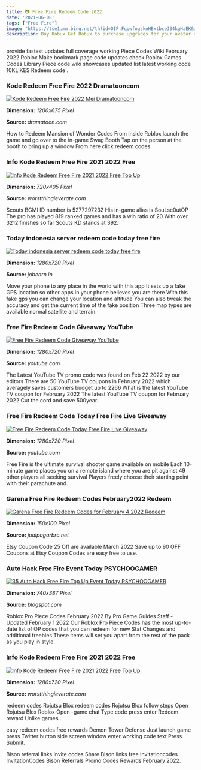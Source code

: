 ```yaml
---
title: 📷 Free Fire Redeem Code 2022
date: '2021-06-08'
tags: ["Free Fire"]
image: "https://tse1.mm.bing.net/th?id=OIP.FqqwfogsknHBxtbceJ34kgHaEK&amp;pid=15.1"
description: Buy Robux Get Robux to purchase upgrades for your avatar or buy special abilities in experiences For more information on how to earn Robux visit our Robux He
---
```




provide fastest updates full coverage working Piece Codes Wiki February 2022 Roblox Make bookmark page code updates check Roblox Games Codes Library Piece code wiki showcases updated list latest working code 10KLIKES Redeem code .



### Kode Redeem Free Fire 2022 Dramatooncom

[![Kode Redeem Free Fire 2022 Mei  Dramatooncom](https://loperonline.com/wp-content/uploads/2020/12/kode-reedem-FF-e1608471253915.jpg)](https://loperonline.com/wp-content/uploads/2020/12/kode-reedem-FF-e1608471253915.jpg)


**Dimension:** _1200x675 Pixel_ 

**Source:** _dramatoon.com_ 


How to Redeem Mansion of Wonder Codes From inside Roblox launch the game and go over to the in-game Swag Booth Tap on the person at the booth to bring up a window From here click redeem codes.


### Info Kode Redeem Free Fire 2021 2022 Free 

[![Info Kode Redeem Free Fire 2021  2022  Free Top Up](https://worstthingieverate.com/wp-content/uploads/2021/10/Free-Fire-redeem-code-9.png)](https://worstthingieverate.com/wp-content/uploads/2021/10/Free-Fire-redeem-code-9.png)


**Dimension:** _720x405 Pixel_ 

**Source:** _worstthingieverate.com_ 


Scouts BGMI ID number is 5277297232 His in-game alias is SouLsc0utOP The pro has played 819 ranked games and has a win ratio of 20 With over 3212 finishes so far Scouts KD stands at 392.


### Today indonesia server redeem code today free fire 

[![Today indonesia server redeem code today free fire ](https://freefire.jobearn.in/wp-content/uploads/2022/02/j_RzR3THzDg.jpg)](https://freefire.jobearn.in/wp-content/uploads/2022/02/j_RzR3THzDg.jpg)


**Dimension:** _1280x720 Pixel_ 

**Source:** _jobearn.in_ 


Move your phone to any place in the world with this app It sets up a fake GPS location so other apps in your phone believes you are there With this fake gps you can change your location and altitude You can also tweak the accuracy and get the current time of the fake position Three map types are available normal satellite and terrain.


### Free Fire Redeem Code Giveaway YouTube

[![Free Fire Redeem Code Giveaway  YouTube](https://i.ytimg.com/vi/vk96BEN11is/maxresdefault_live.jpg)](https://i.ytimg.com/vi/vk96BEN11is/maxresdefault_live.jpg)


**Dimension:** _1280x720 Pixel_ 

**Source:** _youtube.com_ 


The Latest YouTube TV promo code was found on Feb 22 2022 by our editors There are 50 YouTube TV coupons in February 2022 which averagely saves customers budget up to 2266 What is the latest YouTube TV coupon for February 2022 The latest YouTube TV coupon for February 2022 Cut the cord and save 500year.


### Free Fire Redeem Code Today Free Fire Live Giveaway 

[![Free Fire Redeem Code Today  Free Fire Live Giveaway ](https://i.ytimg.com/vi/amYPr5qSdPM/maxresdefault_live.jpg)](https://i.ytimg.com/vi/amYPr5qSdPM/maxresdefault_live.jpg)


**Dimension:** _1280x720 Pixel_ 

**Source:** _youtube.com_ 


Free Fire is the ultimate survival shooter game available on mobile Each 10-minute game places you on a remote island where you are pit against 49 other players all seeking survival Players freely choose their starting point with their parachute and.


### Garena Free Fire Redeem Codes February2022 Redeem 

[![Garena Free Fire Redeem Codes for February 4 2022 Redeem ](https://img.republicworld.com/republic-prod/stories/promolarge/hdpi/cajafm1nl5j4b134_1642562319.jpeg?tr=w-150,h-100)](https://img.republicworld.com/republic-prod/stories/promolarge/hdpi/cajafm1nl5j4b134_1642562319.jpeg?tr=w-150,h-100)


**Dimension:** _150x100 Pixel_ 

**Source:** _jualpagarbrc.net_ 


Etsy Coupon Code 25 Off are available March 2022 Save up to 90 OFF Coupons at Etsy Coupon Codes are easy free to use.


### Auto Hack Free Fire Event Today PSYCHOOGAMER 

[![35 Auto Hack Free Fire Top Up Event Today PSYCHOOGAMER ](https://img.gurugamer.com/resize/740x-/2020/12/22/free-fire-top-up-event-cd6f.png)](https://img.gurugamer.com/resize/740x-/2020/12/22/free-fire-top-up-event-cd6f.png)


**Dimension:** _740x387 Pixel_ 

**Source:** _blogspot.com_ 


Roblox Pro Piece Codes February 2022 By Pro Game Guides Staff - Updated February 1 2022 Our Roblox Pro Piece Codes has the most up-to-date list of OP codes that you can redeem for new Stat Changes and additional freebies These items will set you apart from the rest of the pack as you play in style.


### Info Kode Redeem Free Fire 2021 2022 Free 

[![Info Kode Redeem Free Fire 2021  2022  Free Top Up](https://worstthingieverate.com/wp-content/uploads/2021/10/20210602_125213-min-3.jpg)](https://worstthingieverate.com/wp-content/uploads/2021/10/20210602_125213-min-3.jpg)


**Dimension:** _1280x720 Pixel_ 

**Source:** _worstthingieverate.com_ 



 redeem codes Rojutsu Blox redeem codes Rojutsu Blox follow steps Open Rojutsu Blox Roblox Open -game chat Type code press enter Redeem reward Unlike games .


 easy redeem codes free rewards Demon Tower Defense Just launch game press Twitter button side screen window enter working code text Press Submit.


Bison referral links invite codes Share Bison links free Invitationcodes InvitationCodes Bison Referrals Promo Codes Rewards February 2022.





